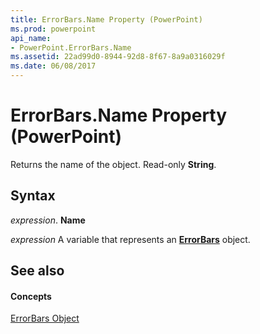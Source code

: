 ```yaml
---
title: ErrorBars.Name Property (PowerPoint)
ms.prod: powerpoint
api_name:
- PowerPoint.ErrorBars.Name
ms.assetid: 22ad99d0-8944-92d8-8f67-8a9a0316029f
ms.date: 06/08/2017
---
```



# ErrorBars.Name Property (PowerPoint)

Returns the name of the object. Read-only  **String**.


## Syntax

 _expression_. **Name**

 _expression_ A variable that represents an **[ErrorBars](errorbars-object-powerpoint.md)** object.


## See also


#### Concepts



[ErrorBars Object](errorbars-object-powerpoint.md)

